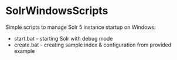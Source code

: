 # SolrWindowsScripts
Simple scripts to manage Solr 5 instance startup on Windows:

- start.bat - starting Solr with debug mode
- create.bat - creating sample index & configuration from provided example
